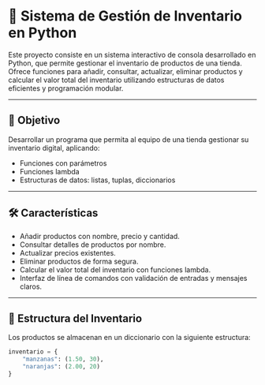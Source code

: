 # 🛒 Sistema de Gestión de Inventario en Python

Este proyecto consiste en un sistema interactivo de consola desarrollado en Python, que permite gestionar el inventario de productos de una tienda. Ofrece funciones para añadir, consultar, actualizar, eliminar productos y calcular el valor total del inventario utilizando estructuras de datos eficientes y programación modular.

---

## 🎯 Objetivo

Desarrollar un programa que permita al equipo de una tienda gestionar su inventario digital, aplicando:

- Funciones con parámetros
- Funciones lambda
- Estructuras de datos: listas, tuplas, diccionarios

---

## 🛠️ Características

- Añadir productos con nombre, precio y cantidad.
- Consultar detalles de productos por nombre.
- Actualizar precios existentes.
- Eliminar productos de forma segura.
- Calcular el valor total del inventario con funciones lambda.
- Interfaz de línea de comandos con validación de entradas y mensajes claros.

---

## 🧩 Estructura del Inventario

Los productos se almacenan en un diccionario con la siguiente estructura:

```python
inventario = {
    "manzanas": (1.50, 30),
    "naranjas": (2.00, 20)
}
